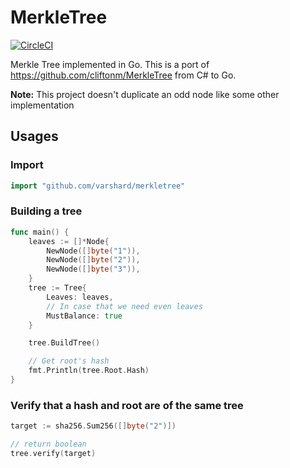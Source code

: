 # MerkleTree

[![CircleCI](https://circleci.com/gh/varshard/merkletree.svg?style=shield)](https://circleci.com/gh/varshard/merkletree)

Merkle Tree implemented in Go.
This is a port of https://github.com/cliftonm/MerkleTree from C# to Go.

**Note:** This project doesn't duplicate an odd node like some other implementation

## Usages

### Import

```go
import "github.com/varshard/merkletree"
```

### Building a tree

```go
func main() {
	leaves := []*Node{
		NewNode([]byte("1")),
		NewNode([]byte("2")),
		NewNode([]byte("3")),
	}
	tree := Tree{
		Leaves: leaves,
		// In case that we need even leaves
		MustBalance: true
	}

	tree.BuildTree()

	// Get root's hash
	fmt.Println(tree.Root.Hash)
}
```

### Verify that a hash and root are of the same tree

```go
target := sha256.Sum256([]byte("2")])

// return boolean
tree.verify(target)
```
